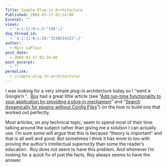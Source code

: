 ```yaml
---
Title: Simple Plug-in Architecture
Published: 2004-03-17 02:34:00
Excerpt: ""
views:
  - 'a:1:{i:0;s:3:"198";}'
dsq_thread_id:
  - 'a:1:{i:0;s:10:"3538634152";}'
author:
  - Marc LaFleur
post_date:
  - 2004-03-17 02:34:00
post_excerpt:
  - ""
permalink:
  - /simple-plug-in-architecture/
---
```

<div class="Section1"> <p>I was looking for a very simple plug-in architecture today so I &ldquo;went a Google&rsquo;n &ldquo;. &nbsp;<a href="http://weblogs.asp.net/rosherove" target="_blank">Roy</a> had a great little article (see &ldquo;<a href="http://weblogs.asp.net/rosherove/articles/7610.aspx" target="_blank">Add run-time functionality to your application by providing a plug-in mechanism</a>&rdquo; and &ldquo;<a href="http://weblogs.asp.net/rosherove/articles/8048.aspx" target="_blank">Search dynamically for plugins without Config Files</a>&rdquo;) on the how to build one that worked out perfectly.</p> <p>Most articles, on any technical topic, seem to spend most of their time talking around the subject rather than giving me a solution I can actually use. I&rsquo;m sure some will argue that this is because &ldquo;theory is important&rdquo; and that is all well and good. But sometimes I think it has more to too with proving the author&rsquo;s intellectual superiority than some the reader&rsquo;s education. &nbsp;Roy does not seem to have this problem. And whenever I&rsquo;m looking for a quick fix of just the facts, Roy always seems to have the answer.</p> <p>&nbsp;</p></div>